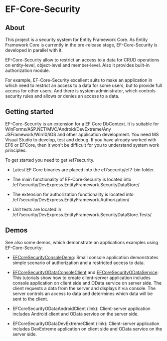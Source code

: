 # EF-Core-Security 
## About 

This project is a security system for Entity Framework Core. As Entity Framework Core is currently in the pre-release stage, EF-Core-Security is developed in parallel with it.

EF-Core-Security allow to restrict an access to a data for CRUD operations on entity-level, object-level and member-level. Also it provides built-in authorization module. 

For example, EF-Core-Security excellent suits to make an application in which need to restrict an access to a data for some users, but to provide full access for other users. And there is system administrator, which controls security rules and allows or denies an access to a data.

## Getting started 

EF-Core-Security is an extension for a EF Core DbContext. It is suitable for WinForms/ASP.NET/MVC/Android/DevExtreme/Any JSFramework/Win10/iOS and other application development. You need MS Visual Studio to develop, test and debug. If you have already worked with EF6 or EFCore, then it won't be difficult for you to understand system work principles. 

To get started you need to get \ef7security.

- Latest EF Core binaries are placed into the ef7security/ef7-bin folder.

- The main functionality of EF-Core-Security is located into /ef7security/DevExpress.EntityFramework.SecurityDataStore/

- The extension for authorization functionality is located into /ef7security/DevExpress.EntityFramework.Authorization/ 

- Unit tests are located in /ef7security/DevExpress.EntityFramework.SecurityDataStore.Tests/ 

## Demos 

See also some demos, which demonstrate an applications examples using EF-Core-Security:

- [EFCoreSecurityConsoleDemo](https://github.com/DevExpress/EF-Core-Security/wiki/How-to-create-console-application-with-EF-Core-Security): Small console application demonstrates simple scenario of authorization and a restricted access to data.

- [EFCoreSecurityODataConsoleClient](https://github.com/DevExpress/EF-Core-Security/wiki/How-to-create-a-Console-Application-on-the-client-side-with-EF-Core-Security) and [EFCoreSecurityODataService](https://github.com/DevExpress/EF-Core-Security/wiki/How-to-create-an-OData-service-on-the-server-side-with-EF-Core-Security): This tutorials show how to create client-server application includes console application on client side and OData service on server side. The client requests a data from the server and displays it via console. The server controls an access to data and determines which data will be sent to the client.

- EFCoreSecurityODataAndroidClient (link): Client-server application includes Android client and OData service on the server side.

- EFCoreSecurityODataDevExtremeClient (link): Client-server application includes DevExtreme application on client side and OData service on the server side.
